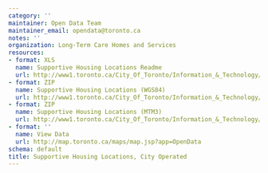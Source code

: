 ```yaml
---
category: ''
maintainer: Open Data Team
maintainer_email: opendata@toronto.ca
notes: ''
organization: Long-Term Care Homes and Services
resources:
- format: XLS
  name: Supportive Housing Locations Readme
  url: http://www1.toronto.ca/City_Of_Toronto/Information_&_Technology/Open_Data/Data_Sets/Assets/Files/SupportiveHousingLocationsReadme.xls
- format: ZIP
  name: Supportive Housing Locations (WGS84)
  url: http://www1.toronto.ca/City_Of_Toronto/Information_&_Technology/Open_Data/Data_Sets/Assets/Files/supportiveHousingLocationsWGS84.zip
- format: ZIP
  name: Supportive Housing Locations (MTM3)
  url: http://www1.toronto.ca/City_Of_Toronto/Information_&_Technology/Open_Data/Data_Sets/Assets/Files/supportiveHousingLocationsMTM3.zip
- format: ''
  name: View Data
  url: http://map.toronto.ca/maps/map.jsp?app=OpenData
schema: default
title: Supportive Housing Locations, City Operated
---
```


